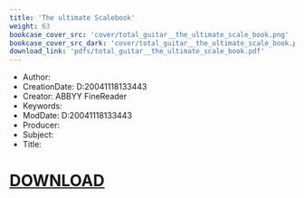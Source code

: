 ```yaml
---
title: 'The ultimate Scalebook'
weight: 63
bookcase_cover_src: 'cover/total_guitar__the_ultimate_scale_book.png'
bookcase_cover_src_dark: 'cover/total_guitar__the_ultimate_scale_book.png'
download_link: 'pdfs/total_guitar__the_ultimate_scale_book.pdf'
---
```


- Author: 
- CreationDate: D:20041118133443
- Creator: ABBYY FineReader
- Keywords: 
- ModDate: D:20041118133443
- Producer: 
- Subject: 
- Title: 
# [DOWNLOAD](/pdfs/total_guitar__the_ultimate_scale_book.pdf)
